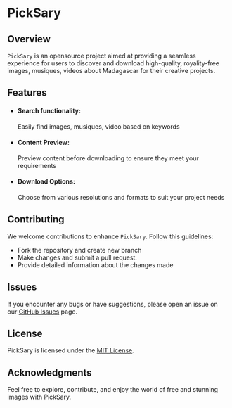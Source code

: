 # PickSary


## Overview
`PickSary` is an opensource project aimed at providing a seamless experience for users to discover and download high-quality, royality-free images, musiques, videos about Madagascar for their creative projects.


## Features
* #### Search functionality:
    Easily find images, musiques, video based on keywords
* #### Content Preview:
    Preview content before downloading to ensure they meet your requirements
* #### Download Options:
    Choose from various resolutions and formats to suit your project needs


## Contributing
We welcome contributions to enhance `PickSary`. Follow this guidelines:

* Fork the repository and create new branch
* Make changes and submit a pull request.
* Provide detailed information about the changes made


## Issues
If you encounter any bugs or have suggestions, please open an issue on our [GitHub Issues]() page.

## License
PickSary is licensed under the [MIT License](https://github.com/picksary/picksary-ui/blob/dev/LICENSE).

## Acknowledgments
Feel free to explore, contribute, and enjoy the world of free and stunning images with PickSary.